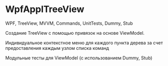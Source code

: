 # WpfApplTreeView
WPF, TreeView, MVVM, Commands, UnitTests, Dummy, Stub

Создание TreeView с помощью привязок на основе ViewModel.

Индивидуальное контекстное меню для каждого пункта дерева за счет предоставления каждым узлом списка команд

Модульные тесты для ViewModel (с использованием Dummy, Stub)
